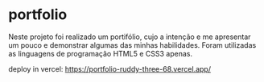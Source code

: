 # portfolio
Neste projeto foi realizado um portifólio, cujo a intenção e me apresentar um pouco e demonstrar algumas das minhas habilidades. Foram utilizadas as linguagens de programação HTML5 e CSS3 apenas.


deploy in vercel: https://portfolio-ruddy-three-68.vercel.app/
